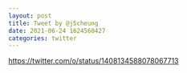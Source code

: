 ```yaml
--- 
layout: post 
title: Tweet by @j5cheung 
date: 2021-06-24 1624560427 
categories: twitter 
--- 
```

https://twitter.com/o/status/1408134588078067713